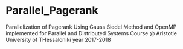 # Parallel_Pagerank
Parallelization of Pagerank Using Gauss Siedel Method and OpenMP implemented for Parallel and Distributed Systems Course
@ Aristotle University of THessaloniki year 2017-2018
